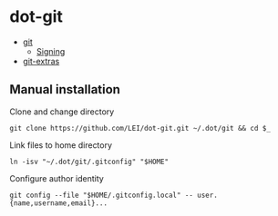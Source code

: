 # dot-git

- [git](https://git-scm.com/)
  - [Signing](https://git-scm.com/book/en/v2/Git-Tools-Signing-Your-Work)
- [git-extras](https://github.com/tj/git-extras)

## Manual installation

Clone and change directory

    git clone https://github.com/LEI/dot-git.git ~/.dot/git && cd $_

Link files to home directory

    ln -isv "~/.dot/git/.gitconfig" "$HOME"

Configure author identity

    git config --file "$HOME/.gitconfig.local" -- user.{name,username,email}...
